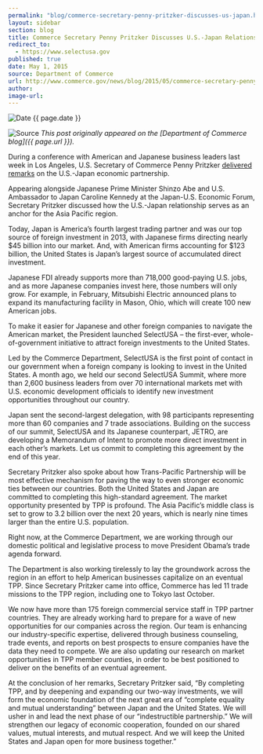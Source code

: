 ```yaml
---
permalink: "blog/commerce-secretary-penny-pritzker-discusses-us-japan.html"
layout: sidebar
section: blog
title: Commerce Secretary Penny Pritzker Discusses U.S.-Japan Relationship in Los Angeles
redirect_to:
  - https://www.selectusa.gov
published: true
date: May 1, 2015
source: Department of Commerce
url: http://www.commerce.gov/news/blog/2015/05/commerce-secretary-penny-pritzker-discusses-us-japan-relationship-los-angeles
author: 
image-url: 
---
```


![Date](https://google.github.io/material-design-icons/action/svg/design/ic_event_24px.svg "Date") {{ page.date }}

![Source](https://google.github.io/material-design-icons/action/svg/design/ic_home_24px.svg "Source") _This post originally appeared on the [Department of Commerce blog]({{ page.url }})._

During a conference with American and Japanese business leaders last week in Los Angeles, U.S. Secretary of Commerce Penny Pritzker <a href="//www.commerce.gov/news/secretary-speeches/2015/05/us-commerce-secretary-penny-pritzker-delivers-remarks-strategic">delivered remarks</a> on the U.S.-Japan economic partnership.

Appearing alongside Japanese Prime Minister Shinzo Abe and U.S. Ambassador to Japan Caroline Kennedy at the Japan-U.S. Economic Forum, Secretary Pritzker discussed how the U.S.-Japan relationship serves as an anchor for the Asia Pacific region.

Today, Japan is America’s fourth largest trading partner and was our top source of foreign investment in 2013, with Japanese firms directing nearly $45 billion into our market. And, with American firms accounting for $123 billion, the United States is Japan’s largest source of accumulated direct investment.

Japanese FDI already supports more than 718,000 good-paying U.S. jobs, and as more Japanese companies invest here, those numbers will only grow. For example, in February, Mitsubishi Electric announced plans to expand its manufacturing facility in Mason, Ohio, which will create 100 new American jobs.

To make it easier for Japanese and other foreign companies to navigate the American market, the President launched SelectUSA – the first-ever, whole-of-government initiative to attract foreign investments to the United States.

Led by the Commerce Department, SelectUSA is the first point of contact in our government when a foreign company is looking to invest in the United States. A month ago, we held our second SelectUSA Summit, where more than 2,600 business leaders from over 70 international markets met with U.S. economic development officials to identify new investment opportunities throughout our country.

Japan sent the second-largest delegation, with 98 participants representing more than 60 companies and 7 trade associations. Building on the success of our summit, SelectUSA and its Japanese counterpart, JETRO, are developing a Memorandum of Intent to promote more direct investment in each other’s markets. Let us commit to completing this agreement by the end of this year.

Secretary Pritzker also spoke about how Trans-Pacific Partnership will be most effective mechanism for paving the way to even stronger economic ties between our countries. Both the United States and Japan are committed to completing this high-standard agreement. The market opportunity presented by TPP is profound. The Asia Pacific’s middle class is set to grow to 3.2 billion over the next 20 years, which is nearly nine times larger than the entire U.S. population.

Right now, at the Commerce Department, we are working through our domestic political and legislative process to move President Obama’s trade agenda forward.

The Department is also working tirelessly to lay the groundwork across the region in an effort to help American businesses capitalize on an eventual TPP. Since Secretary Pritzker came into office, Commerce has led 11 trade missions to the TPP region, including one to Tokyo last October.

We now have more than 175 foreign commercial service staff in TPP partner countries. They are already working hard to prepare for a wave of new opportunities for our companies across the region. Our team is enhancing our industry-specific expertise, delivered through business counseling, trade events, and reports on best prospects to ensure companies have the data they need to compete. We are also updating our research on market opportunities in TPP member counties, in order to be best positioned to deliver on the benefits of an eventual agreement.

At the conclusion of her remarks, Secretary Pritzker said, “By completing TPP, and by deepening and expanding our two-way investments, we will form the economic foundation of the next great era of “complete equality and mutual understanding” between Japan and the United States. We will usher in and lead the next phase of our “indestructible partnership.” We will strengthen our legacy of economic cooperation, founded on our shared values, mutual interests, and mutual respect. And we will keep the United States and Japan open for more business together.”
